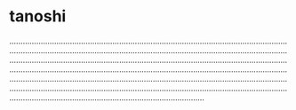 # tanoshi
...............................................................................................................................................................................................................................................................................................................................................................................................................................................................................................................................................................................................................................................................................................................................................................................................................................................................